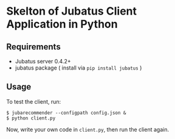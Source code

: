 Skelton of Jubatus Client Application in Python
===============================================

Requirements
------------

* Jubatus server 0.4.2+
* jubatus package ( install via `pip install jubatus` )

Usage
-----

To test the client, run:

```
$ jubarecommender --configpath config.json &
$ python client.py
```

Now, write your own code in `client.py`, then run the client again.
